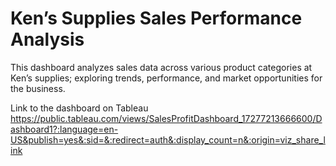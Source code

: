 # Ken’s Supplies Sales Performance Analysis
This dashboard analyzes sales data across various product categories at Ken’s supplies; exploring trends, performance, and market opportunities for the business.


Link to the dashboard on Tableau
https://public.tableau.com/views/SalesProfitDashboard_17277213666600/Dashboard1?:language=en-US&publish=yes&:sid=&:redirect=auth&:display_count=n&:origin=viz_share_link
